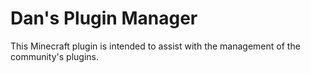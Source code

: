 # Dan's Plugin Manager
This Minecraft plugin is intended to assist with the management of the community's plugins. 
